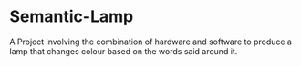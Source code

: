 # Semantic-Lamp
A Project involving the combination of hardware and software to produce a lamp that changes colour based on the words said around it.

